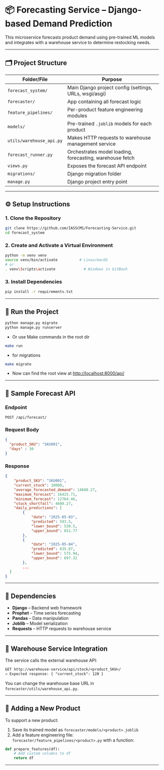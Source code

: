 # 📦 Forecasting Service – Django-based Demand Prediction

This microservice forecasts product demand using pre-trained ML models and integrates with a warehouse service to determine restocking needs.

---

## 🗂️ Project Structure

| Folder/File              | Purpose                                                  |
|--------------------------|----------------------------------------------------------|
| `forecast_system/`       | Main Django project config (settings, URLs, wsgi/asgi)   |
| `forecaster/`            | App containing all forecast logic                        |
| `feature_pipelines/`     | Per-product feature engineering modules                  |
| `models/`                | Pre-trained `.joblib` models for each product            |
| `utils/warehouse_api.py` | Makes HTTP requests to warehouse management service      |
| `forecast_runner.py`     | Orchestrates model loading, forecasting, warehouse fetch |
| `views.py`               | Exposes the forecast API endpoint                        |
| `migrations/`            | Django migration folder                                  |
| `manage.py`              | Django project entry point                               |

---

## ⚙️ Setup Instructions

### 1. Clone the Repository

```bash
git clone https://github.com/IASSCMS/Forecasting-Service.git
cd forecast_system
````

### 2. Create and Activate a Virtual Environment

```bash
python -m venv venv
source venv/bin/activate          # Linux/macOS
# or
. venv\Scripts\activate             # Windows in GitBash
```

### 3. Install Dependencies

```bash
pip install -r requirements.txt
```

---

## 🚀 Run the Project

```bash
python manage.py migrate
python manage.py runserver
```

- Or use Make commands in the root dir

```bash
make run
```

- for migrations

```bash
make migrate
```

- Now can find the root view at [http://localhost:8000/api/](http://localhost:8000/api/)

---

## 🧪 Sample Forecast API

### Endpoint

`POST /api/forecast/`

### Request Body

```json
{
  "product_SKU": "SKU001",
  "days" : 30
}
```

### Response

```json
{
    "product_SKU": "SKU001",
    "current_stock": 10000,
    "average_forecasted_demand": 14608.27,
    "maximum_forecast": 16425.71,
    "minimum_forecast": 12764.46,
    "stock_shortfall": 4608.27,
    "daily_predictions": [
        {
            "date": "2025-05-03",
            "predicted": 593.5,
            "lower_bound": 530.5,
            "upper_bound": 651.77
        },
        {
            "date": "2025-05-04",
            "predicted": 635.67,
            "lower_bound": 575.94,
            "upper_bound": 697.32
        },
        ...
  ]
}
```

---

## 🔗 Dependencies

- **Django** – Backend web framework
- **Prophet** – Time series forecasting
- **Pandas** – Data manipulation
- **Joblib** – Model serialization
- **Requests** – HTTP requests to warehouse service

---

## 📡 Warehouse Service Integration

The service calls the external warehouse API:

```REST
GET http://warehouse-service/api/stock/<product_SKU>/
→ Expected response: { "current_stock": 120 }
```

You can change the warehouse base URL in `forecaster/utils/warehouse_api.py`.

---

## 📁 Adding a New Product

To support a new product:

1. Save its trained model as `forecaster/models/<product>.joblib`
2. Add a feature engineering file: `forecaster/feature_pipelines/<product>.py` with a function:

```python
def prepare_features(df):
    # Add custom columns to df
    return df
```

---